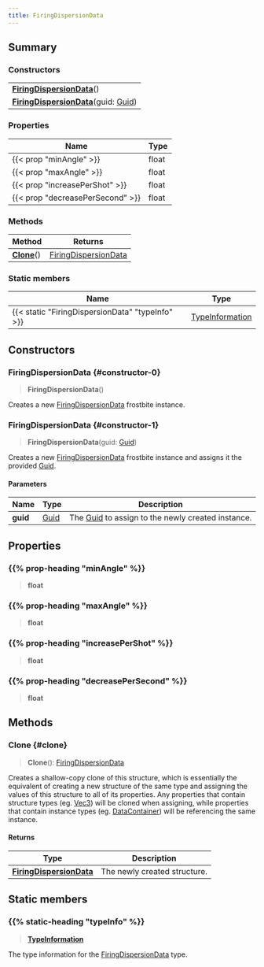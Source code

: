 ```yaml
---
title: FiringDispersionData
---
```


## Summary

### Constructors

|  |
| --- |
| **[FiringDispersionData](#constructor-0)**() |
| **[FiringDispersionData](#constructor-1)**(guid: [Guid](/vext/ref/shared/type/guid)) |

### Properties

| Name | Type |
| ---- | ---- |
| {{< prop "minAngle" >}} | float |
| {{< prop "maxAngle" >}} | float |
| {{< prop "increasePerShot" >}} | float |
| {{< prop "decreasePerSecond" >}} | float |

### Methods

| Method | Returns |
| ------ | ------- |
| **[Clone](#clone)**() | [FiringDispersionData](/vext/ref/fb/firingdispersiondata) |

### Static members

| Name | Type |
| ---- | ---- |
| {{< static "FiringDispersionData" "typeInfo" >}} | [TypeInformation](/vext/ref/shared/type/typeinformation) |

## Constructors

### FiringDispersionData {#constructor-0}

> **FiringDispersionData**()

Creates a new [FiringDispersionData](/vext/ref/fb/firingdispersiondata) frostbite instance.

### FiringDispersionData {#constructor-1}

> **FiringDispersionData**(guid: [Guid](/vext/ref/shared/type/guid))

Creates a new [FiringDispersionData](/vext/ref/fb/firingdispersiondata) frostbite instance and assigns it the provided [Guid](/vext/ref/shared/type/guid).

#### Parameters

| Name | Type | Description |
| ---- | ---- | ----------- |
| **guid** | [Guid](/vext/ref/shared/type/guid) | The [Guid](/vext/ref/shared/type/guid) to assign to the newly created instance. |

## Properties

### {{% prop-heading "minAngle" %}}

> **float**

### {{% prop-heading "maxAngle" %}}

> **float**

### {{% prop-heading "increasePerShot" %}}

> **float**

### {{% prop-heading "decreasePerSecond" %}}

> **float**

## Methods

### Clone {#clone}

> **Clone**(): [FiringDispersionData](/vext/ref/fb/firingdispersiondata)

Creates a shallow-copy clone of this structure, which is essentially the equivalent of creating a new structure of the same type and assigning the values of this structure to all of its properties. Any properties that contain structure types (eg. [Vec3](/vext/ref/shared/type/vec3)) will be cloned when assigning, while properties that contain instance types (eg. [DataContainer](/vext/ref/shared/type/datacontainer)) will be referencing the same instance.

#### Returns

| Type | Description |
| ---- | ----------- |
| **[FiringDispersionData](/vext/ref/fb/firingdispersiondata)** | The newly created structure. |

## Static members

### {{% static-heading "typeInfo" %}}

> **[TypeInformation](/vext/ref/shared/type/typeinformation)**

The type information for the [FiringDispersionData](/vext/ref/fb/firingdispersiondata) type.

